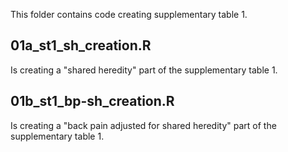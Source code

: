 This folder contains code creating supplementary table 1.

## 01a_st1_sh_creation.R
Is creating a "shared heredity" part of the supplementary table 1.

## 01b_st1_bp-sh_creation.R
Is creating a "back pain adjusted for shared heredity" part of the supplementary table 1.
